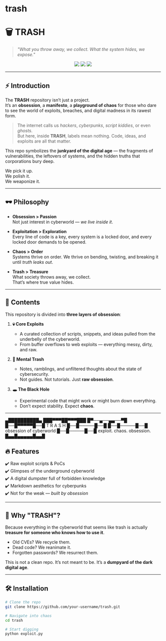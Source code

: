 # trash
# 🗑️ TRASH  
> *"What you throw away, we collect. What the system hides, we expose."*  

<p align="center">
  <img src="https://img.shields.io/badge/status-underground-black?style=for-the-badge&logo=matrix&logoColor=green">
  <img src="https://img.shields.io/badge/built_with-obsession-red?style=for-the-badge&logo=hackthebox&logoColor=white">
  <img src="https://img.shields.io/badge/purpose-exploit%20the%20cyberworld-green?style=for-the-badge&logo=ghostery&logoColor=white">
</p>  

---

## ⚡ Introduction  
 
The **TRASH** repository isn’t just a project.  
It’s an **obsession**, a **manifesto**, a **playground of chaos** for those who dare to see the world of exploits, breaches, and digital madness in its rawest form.  

> The internet calls us *hackers*, *cyberpunks*, *script kiddies*, or even *ghosts*.  
> But here, inside **TRASH**, labels mean nothing. Code, ideas, and exploits are all that matter.  

This repo symbolizes the **junkyard of the digital age** — the fragments of vulnerabilities, the leftovers of systems, and the hidden truths that corporations bury deep.  

We pick it up.  
We polish it.  
We weaponize it.  

---

## 🕶️ Philosophy  

- **Obsession > Passion**  
  Not just interest in cyberworld — *we live inside it*.  

- **Exploitation > Exploration**  
  Every line of code is a key, every system is a locked door, and every locked door demands to be opened.  

- **Chaos > Order**  
  Systems thrive on order. We thrive on bending, twisting, and breaking it until *truth leaks out*.  

- **Trash > Treasure**  
  What society throws away, we collect.  
  That’s where true value hides.  

---

## 📂 Contents  

This repository is divided into **three layers of obsession**:  

1. **💀 Core Exploits**  
   - A curated collection of scripts, snippets, and ideas pulled from the underbelly of the cyberworld.  
   - From buffer overflows to web exploits — everything messy, dirty, and raw.  

2. **🧠 Mental Trash**  
   - Notes, ramblings, and unfiltered thoughts about the state of cybersecurity.  
   - Not guides. Not tutorials. Just **raw obsession**.  

3. **🕳️ The Black Hole**  
   - Experimental code that might work or might burn down everything.  
   - Don’t expect stability. Expect **chaos**.  

---


   ▄██████████▄
  ███▀▀▀██▀▀▀███
  █▀──▄──▄▄──▀█
  █──█▀▀▀▀▀█──█   T  R  A  S  H
  █──█─────█──█
  █──█─────█──█   obsession of cyberworld
  █──█─────█──█   exploit. chaos. obsession.
  █▄▄█▄▄▄▄▄█▄▄█
 
## 🔥 Features  

✔️ Raw exploit scripts & PoCs  
✔️ Glimpses of the underground cyberworld  
✔️ A digital dumpster full of forbidden knowledge  
✔️ Markdown aesthetics for cyberpunks  
✔️ Not for the weak — *built by obsession*  

---

## 🧩 Why "TRASH"?  

Because everything in the cyberworld that seems like trash is actually **treasure for someone who knows how to use it**.  

- Old CVEs? We recycle them.  
- Dead code? We reanimate it.  
- Forgotten passwords? We resurrect them.  

This is not a clean repo. It’s not meant to be. It’s a **dumpyard of the dark digital age**.  

---

## 🛠️ Installation  

```bash
# Clone the repo
git clone https://github.com/your-username/trash.git

# Navigate into chaos
cd trash

# Start digging
python exploit.py
